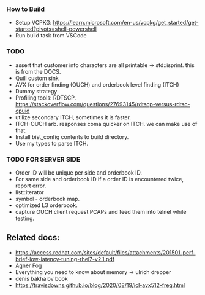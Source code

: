 ### How to Build

- Setup VCPKG: https://learn.microsoft.com/en-us/vcpkg/get_started/get-started?pivots=shell-powershell
- Run build task from VSCode 

### TODO

- assert that customer info characters are all printable -> std::isprint. this is from the DOCS.
- Quill custom sink
- AVX for order finding (OUCH) and orderbook level finding (ITCH)
- Dummy strategy
- Profiling tools: RDTSCP. https://stackoverflow.com/questions/27693145/rdtscp-versus-rdtsc-cpuid
- utilize secondary ITCH, sometimes it is faster.
- ITCH-OUCH arb. responses coma quicker on ITCH. we can make use of that.
- Install bist_config contents to build directory.
- Use my types to parse ITCH.

### TODO FOR SERVER SIDE

- Order ID will be unique per side and orderbook ID.
- For same side and orderbook ID if a order ID is encountered twice, report error.
- list<Order>::iterator
- symbol - orderbook map.
- optimized L3 orderbook.
- capture OUCH client request PCAPs and feed them into telnet while testing.

## Related docs:

- https://access.redhat.com/sites/default/files/attachments/201501-perf-brief-low-latency-tuning-rhel7-v2.1.pdf
- Agner Fog
- Everything you need to know about memory -> ulrich drepper
- denis bakhalov book
- https://travisdowns.github.io/blog/2020/08/19/icl-avx512-freq.html
